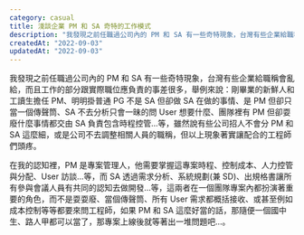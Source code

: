```yaml
---
category: casual
title: 淺談企業 PM 和 SA 奇特的工作模式
description: "我發現之前任職過公司內的 PM 和 SA 有一些奇特現象，台灣有些企業給職稱會亂給，而且工作的部分跟實際職位"
createdAt: "2022-09-03"
updatedAt: "2022-09-03"
---
```


我發現之前任職過公司內的 PM 和 SA 有一些奇特現象，台灣有些企業給職稱會亂給，而且工作的部分跟實際職位應負責的事差很多，舉例來說：剛畢業的新鮮人和工讀生擔任 PM、明明掛普通 PG 不是 SA 但卻做 SA 在做的事情、是 PM 但卻只當一個傳聲筒、SA 不去分析只會一昧的問 User 想要什麼、團隊裡有 PM 但卻耍廢什麼事情都交由 SA 負責包含時程控管...等，雖然說有些公司招人不會分 PM 和 SA 這麼細，或是公司不去調整相關人員的職稱，但以上現象著實讓配合的工程師們頭疼。

在我的認知裡，PM 是專案管理人，他需要掌握這專案時程、控制成本、人力控管與分配、User 訪談...等，而 SA 透過需求分析、系統規劃(兼 SD)、出規格書讓所有參與會議人員有共同的認知去做開發...等，這兩者在一個團隊專案內都扮演著重要的角色，而不是耍耍廢、當個傳聲筒、所有 User 需求都概括接收、或甚至例如成本控制等等都要來問工程師，如果 PM 和 SA 這麼好當的話，那隨便一個國中生、路人甲都可以當了，那專案上線後就等著出一堆問題吧...。

